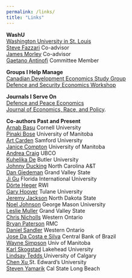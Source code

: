 ```yaml
---
permalink: /links/
title: "Links"
---
```

<strong>WashU</strong><br>
<a href="http://economics.wustl.edu/">Washington University in St. Louis</a><br>
<a href="https://sites.wustl.edu/fazz/"> Steve Fazzari</a> Co-advisor<br>
<a href="https://sites.google.com/site/jamescmorley/">James Morley</a> Co-advisor<br>
<a href="https://sites.wustl.edu/gaetano/"> Gaetano Antinofi</a> Committee Member<br>

<strong>Groups I Help Manage</strong><br>
<a href="https://www.economics.ca/cpages/study-groups">Canadian Development Economics Study Group</a><br>
<a href="https://www.defenceandsecurityeconomicsworkshop.ca/">Defence and Security Economics Workshop</a>

<strong>Journals I Serve On</strong><br>
<a rel="noreferrer noopener" href="http://www.tandfonline.com/toc/gdpe20/current" target="_blank">Defence and Peace Economics</a> <br>
<a rel="noreferrer noopener" href="http://www.springer.com/economics/policy/journal/41996" target="_blank">Journal of Economics, Race, and Policy</a>.

<strong>Co-authors Past and Present</strong><br>
<a href="https://dyson.cornell.edu/people/arnab-basu">Arnab Basu</a> Cornell University<br>
<a href="https://scholar.google.com/citations?user=ZseEDGEAAAAJ">Pinaki Bose</a> University of Manitoba<br>
<a href="http://artcarden.com/">Art Carden</a> Samford University<br>
<a href="http://janicecompton.wordpress.com">Janice Compton</a> University of Manitoba<br>
<a href="https://sites.google.com/view/andreacraig/home">Andrea Craig</a> UBCO<br>
<a href="http://kuhelika-de.weebly.com/">Kuhelika De</a> Butler University<br>
<a href="https://www.ncat.edu/employee-bio.php?directoryID=1765822481">Johnny Ducking</a> North Carolina A&amp;T<br>
<a href="https://dangiedeman.wordpress.com">Dan Giedeman</a> Grand Valley State<br>
<a href="https://economics.fiu.edu/people/full-time-faculty/ji-gu/">Ji Gu</a> Florida International University<br>
<a href="https://www.rwi-essen.de/en/rwi/team/person/doerte-heger">Dörte Heger</a> RWI<br>
<a href="https://sites.google.com/site/garyhoovereconomics/home">Gary Hoover</a> Tulane University<br>
<a href="http://jeremyjacksonphd.com/">Jeremy Jackson</a> North Dakota State <br>
<a href="https://noeldjohnson.github.io/">Noel Johnson</a> George Mason University<br>
<a href="https://www.gvsu.edu/seidman/facultystaff-directory-195.htm?recordId_1=CB6380EB-72A7-A8F6-21E4B89E51098A8B#E277C63A-5715-217A-5A00D3A0737508AD">Leslie Muller</a> Grand Valley State<br> 
<a href="http://law.uwo.ca/about_us/our_people/faculty/christopher_nicholls.html">Chris Nicholls</a> Western Ontario<br>
<a href="https://www.rmcc-cmrc.ca/en/management-and-economics/bryan-paterson">Bryan Paterson</a> RMC<br>
<a href="http://www.eylaw.ca/lw/en/people/daniel-sandler">Daniel Sandler</a> Western Ontario<br>
<a href="https://la.linkedin.com/in/jose-ricardo-da-costa-e-silva-8b1493">Jose Da Costa e Silva</a> Central Bank of Brazil<br>
<a href="http://home.cc.umanitoba.ca/~simpson/">Wayne Simpson</a> Univ of Manitoba<br>
<a href="https://sites.google.com/site/karlskogstad/">Karl Skogstad</a> Lakehead University<br>
<a href="https://econ.ucalgary.ca/manageprofile/profiles/1-8280102">Lindsay Tedds </a>University of Calgary<br>
<a href="https://www.stedwards.edu/directory/employees/chen-xu">Chen Xu </a>St. Edward&#8217;s University<br>
<a href="http://web.csulb.edu/~syamarik/">Steven Yamarik</a> Cal State Long Beach<br>

